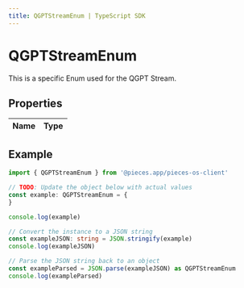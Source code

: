 ```yaml
---
title: QGPTStreamEnum | TypeScript SDK
---
```



# QGPTStreamEnum

This is a specific Enum used for the QGPT Stream.

## Properties

Name | Type
------------ | -------------

## Example

```typescript
import { QGPTStreamEnum } from '@pieces.app/pieces-os-client'

// TODO: Update the object below with actual values
const example: QGPTStreamEnum = {
}

console.log(example)

// Convert the instance to a JSON string
const exampleJSON: string = JSON.stringify(example)
console.log(exampleJSON)

// Parse the JSON string back to an object
const exampleParsed = JSON.parse(exampleJSON) as QGPTStreamEnum
console.log(exampleParsed)
```


